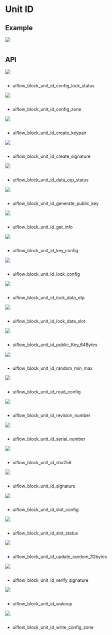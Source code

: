 # Unit ID


## Example

<img class="blockly_svg" src="example.svg">

```python

```

## API

<img class="blockly_svg" src="https://m5stack.oss-cn-shenzhen.aliyuncs.com/resource/docs/static/assets/img/uiflow/blockly/unit/id/uiflow_block_unit_id_config_lock_status.svg">

```python

```

- uiflow_block_unit_id_config_lock_status

<img class="blockly_svg" src="https://m5stack.oss-cn-shenzhen.aliyuncs.com/resource/docs/static/assets/img/uiflow/blockly/unit/id/uiflow_block_unit_id_config_zone.svg">

```python

```

- uiflow_block_unit_id_config_zone

<img class="blockly_svg" src="https://m5stack.oss-cn-shenzhen.aliyuncs.com/resource/docs/static/assets/img/uiflow/blockly/unit/id/uiflow_block_unit_id_create_keypair.svg">

```python

```

- uiflow_block_unit_id_create_keypair

<img class="blockly_svg" src="https://m5stack.oss-cn-shenzhen.aliyuncs.com/resource/docs/static/assets/img/uiflow/blockly/unit/id/uiflow_block_unit_id_create_signature.svg">

```python

```

- uiflow_block_unit_id_create_signature

<img class="blockly_svg" src="https://m5stack.oss-cn-shenzhen.aliyuncs.com/resource/docs/static/assets/img/uiflow/blockly/unit/id/uiflow_block_unit_id_data_otp_status.svg">

```python

```

- uiflow_block_unit_id_data_otp_status

<img class="blockly_svg" src="https://m5stack.oss-cn-shenzhen.aliyuncs.com/resource/docs/static/assets/img/uiflow/blockly/unit/id/uiflow_block_unit_id_generate_public_key.svg">

```python

```

- uiflow_block_unit_id_generate_public_key

<img class="blockly_svg" src="https://m5stack.oss-cn-shenzhen.aliyuncs.com/resource/docs/static/assets/img/uiflow/blockly/unit/id/uiflow_block_unit_id_get_info.svg">

```python

```

- uiflow_block_unit_id_get_info

<img class="blockly_svg" src="https://m5stack.oss-cn-shenzhen.aliyuncs.com/resource/docs/static/assets/img/uiflow/blockly/unit/id/uiflow_block_unit_id_key_config.svg">

```python

```

- uiflow_block_unit_id_key_config

<img class="blockly_svg" src="https://m5stack.oss-cn-shenzhen.aliyuncs.com/resource/docs/static/assets/img/uiflow/blockly/unit/id/uiflow_block_unit_id_lock_config.svg">

```python

```

- uiflow_block_unit_id_lock_config

<img class="blockly_svg" src="https://m5stack.oss-cn-shenzhen.aliyuncs.com/resource/docs/static/assets/img/uiflow/blockly/unit/id/uiflow_block_unit_id_lock_data_otp.svg">

```python

```

- uiflow_block_unit_id_lock_data_otp

<img class="blockly_svg" src="https://m5stack.oss-cn-shenzhen.aliyuncs.com/resource/docs/static/assets/img/uiflow/blockly/unit/id/uiflow_block_unit_id_lock_data_slot.svg">

```python

```

- uiflow_block_unit_id_lock_data_slot

<img class="blockly_svg" src="https://m5stack.oss-cn-shenzhen.aliyuncs.com/resource/docs/static/assets/img/uiflow/blockly/unit/id/uiflow_block_unit_id_public_Key_64Bytes.svg">

```python

```

- uiflow_block_unit_id_public_Key_64Bytes

<img class="blockly_svg" src="https://m5stack.oss-cn-shenzhen.aliyuncs.com/resource/docs/static/assets/img/uiflow/blockly/unit/id/uiflow_block_unit_id_random_min_max.svg">

```python

```

- uiflow_block_unit_id_random_min_max

<img class="blockly_svg" src="https://m5stack.oss-cn-shenzhen.aliyuncs.com/resource/docs/static/assets/img/uiflow/blockly/unit/id/uiflow_block_unit_id_read_config.svg">

```python

```

- uiflow_block_unit_id_read_config

<img class="blockly_svg" src="https://m5stack.oss-cn-shenzhen.aliyuncs.com/resource/docs/static/assets/img/uiflow/blockly/unit/id/uiflow_block_unit_id_revision_number.svg">

```python

```

- uiflow_block_unit_id_revision_number

<img class="blockly_svg" src="https://m5stack.oss-cn-shenzhen.aliyuncs.com/resource/docs/static/assets/img/uiflow/blockly/unit/id/uiflow_block_unit_id_serial_number.svg">

```python

```

- uiflow_block_unit_id_serial_number

<img class="blockly_svg" src="https://m5stack.oss-cn-shenzhen.aliyuncs.com/resource/docs/static/assets/img/uiflow/blockly/unit/id/uiflow_block_unit_id_sha256.svg">

```python

```

- uiflow_block_unit_id_sha256

<img class="blockly_svg" src="https://m5stack.oss-cn-shenzhen.aliyuncs.com/resource/docs/static/assets/img/uiflow/blockly/unit/id/uiflow_block_unit_id_signature.svg">

```python

```

- uiflow_block_unit_id_signature

<img class="blockly_svg" src="https://m5stack.oss-cn-shenzhen.aliyuncs.com/resource/docs/static/assets/img/uiflow/blockly/unit/id/uiflow_block_unit_id_slot_config.svg">

```python

```

- uiflow_block_unit_id_slot_config

<img class="blockly_svg" src="https://m5stack.oss-cn-shenzhen.aliyuncs.com/resource/docs/static/assets/img/uiflow/blockly/unit/id/uiflow_block_unit_id_slot_status.svg">

```python

```

- uiflow_block_unit_id_slot_status

<img class="blockly_svg" src="https://m5stack.oss-cn-shenzhen.aliyuncs.com/resource/docs/static/assets/img/uiflow/blockly/unit/id/uiflow_block_unit_id_update_random_32bytes.svg">

```python

```

- uiflow_block_unit_id_update_random_32bytes

<img class="blockly_svg" src="https://m5stack.oss-cn-shenzhen.aliyuncs.com/resource/docs/static/assets/img/uiflow/blockly/unit/id/uiflow_block_unit_id_verify_signature.svg">

```python

```

- uiflow_block_unit_id_verify_signature

<img class="blockly_svg" src="https://m5stack.oss-cn-shenzhen.aliyuncs.com/resource/docs/static/assets/img/uiflow/blockly/unit/id/uiflow_block_unit_id_wakeup.svg">

```python

```

- uiflow_block_unit_id_wakeup

<img class="blockly_svg" src="https://m5stack.oss-cn-shenzhen.aliyuncs.com/resource/docs/static/assets/img/uiflow/blockly/unit/id/uiflow_block_unit_id_write_config_zone.svg">

```python

```

- uiflow_block_unit_id_write_config_zone

